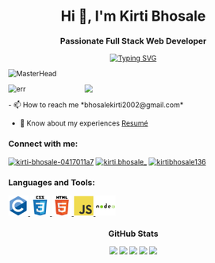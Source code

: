 <h1 align="center">Hi 👋, I'm Kirti Bhosale</h1>

<h3 align="center">Passionate Full Stack Web Developer</h3>

<div align="center">
<a href="#"><img src="https://readme-typing-svg.demolab.com?font=Fira+Code&size=27&pause=1000&color=blue &width=435&lines=Hello+Fellow+%3C%2FDevelopers%3E" alt="Typing SVG" /></a>
</div>

![MasterHead](https://miro.medium.com/max/1400/1*OxT7UjIwhklKE8d8SFyo7g.gif)
<!-- <a href="#"> portfolio </a> -->
<img src="https://camo.githubusercontent.com/5ddf73ad3a205111cf8c686f687fc216c2946a75005718c8da5b837ad9de78c9/68747470733a2f2f7468756d62732e6766796361742e636f6d2f4576696c4e657874446576696c666973682d736d616c6c2e676966" width="350px" align="right">

<p align="left"> <img src="https://komarev.com/ghpvc/?username=dcs1997&label=Profile%20views&color=0e75b6&style=flat" alt="err" /> </p>
- 📫 How to reach me *bhosalekirti2002@gmail.com*

- 📄 Know about my experiences [Resumé]([https://drive.google.com/file/d/1GgP3iurT80s1oZq88EeYeGyXPJC_n_FU/view?usp=sharing](https://drive.google.com/file/d/1gQ1LyX41G-Qs10g5oyx6Y9es2Zq6WFxV/view?usp=sharing))


<h3 align="left">Connect with me:</h3>
<p align="left">
<a href="https://linkedin.com/in/kirti-bhosale-0417011a7" target="blank"><img align="center" src="https://raw.githubusercontent.com/rahuldkjain/github-profile-readme-generator/master/src/images/icons/Social/linked-in-alt.svg" alt="kirti-bhosale-0417011a7" height="30" width="40" /></a>
<a href="https://instagram.com/kirti.bhosale_" target="blank"><img align="center" src="https://raw.githubusercontent.com/rahuldkjain/github-profile-readme-generator/master/src/images/icons/Social/instagram.svg" alt="kirti.bhosale_" height="30" width="40" /></a>
<a href="https://twitter.com/kirtibhosale136" target="blank"><img align="center" src="https://raw.githubusercontent.com/rahuldkjain/github-profile-readme-generator/master/src/images/icons/Social/twitter.svg" alt="kirtibhosale136" height="30" width="40" /></a>
</p>


<h3 align="left">Languages and Tools:</h3>
<p align="left"> <a href="https://www.cprogramming.com/" target="_blank" rel="noreferrer"> <img src="https://raw.githubusercontent.com/devicons/devicon/master/icons/c/c-original.svg" alt="c" width="40" height="40"/> </a> <a href="https://www.w3schools.com/css/" target="_blank" rel="noreferrer"> <img src="https://raw.githubusercontent.com/devicons/devicon/master/icons/css3/css3-original-wordmark.svg" alt="css3" width="40" height="40"/> </a> <a href="https://www.w3.org/html/" target="_blank" rel="noreferrer"> <img src="https://raw.githubusercontent.com/devicons/devicon/master/icons/html5/html5-original-wordmark.svg" alt="html5" width="40" height="40"/> </a> <a href="https://developer.mozilla.org/en-US/docs/Web/JavaScript" target="_blank" rel="noreferrer"> <img src="https://raw.githubusercontent.com/devicons/devicon/master/icons/javascript/javascript-original.svg" alt="javascript" width="40" height="40"/> </a> <a href="https://nodejs.org" target="_blank" rel="noreferrer"> <img src="https://raw.githubusercontent.com/devicons/devicon/master/icons/nodejs/nodejs-original-wordmark.svg" alt="nodejs" width="40" height="40"/> </a> </p>



<h3 align="center">GitHub Stats</h3>

<p align="center">
<img src="http://github-profile-summary-cards.vercel.app/api/cards/profile-details?username=kirti136&theme=github_dark">
<img src="http://github-profile-summary-cards.vercel.app/api/cards/repos-per-language?username=kirti136&theme=github_dark">
<img src="http://github-profile-summary-cards.vercel.app/api/cards/most-commit-language?username=kirti136&theme=github_dark">
<img src="http://github-profile-summary-cards.vercel.app/api/cards/stats?username=kirti136&theme=github_dark">
<img src="http://github-profile-summary-cards.vercel.app/api/cards/productive-time?username=kirti136&theme=github_dark&utcOffset=8">
</p>
